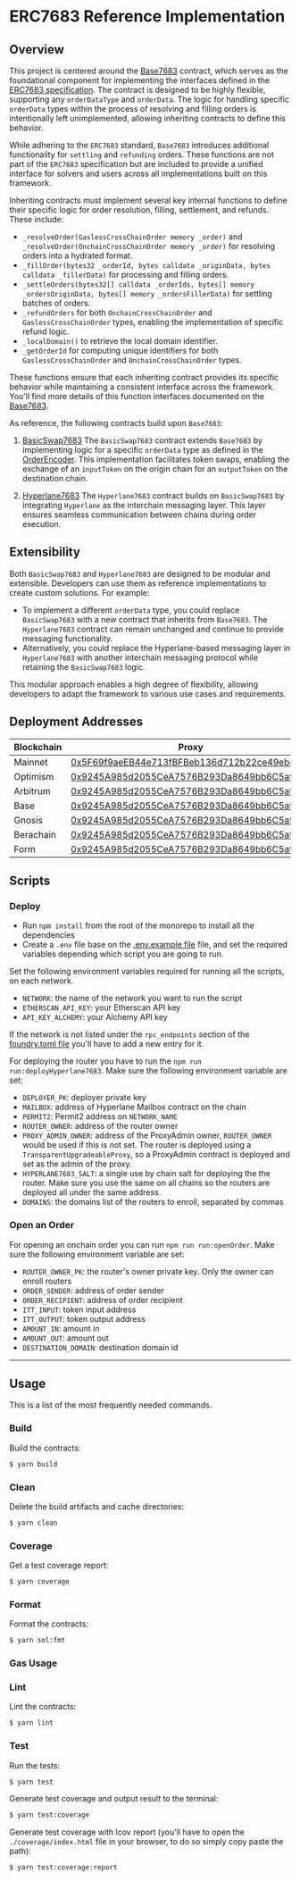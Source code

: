 # ERC7683 Reference Implementation

## Overview

This project is centered around the [Base7683](./src/Base7683.sol) contract, which serves as the foundational component
for implementing the interfaces defined in the
[ERC7683 specification](https://github.com/across-protocol/ERCs/blob/master/ERCS/erc-7683.md). The contract is designed
to be highly flexible, supporting any `orderDataType` and `orderData`. The logic for handling specific `orderData` types
within the process of resolving and filling orders is intentionally left unimplemented, allowing inheriting contracts to
define this behavior.

While adhering to the `ERC7683` standard, `Base7683` introduces additional functionality for `settling` and `refunding`
orders. These functions are not part of the `ERC7683` specification but are included to provide a unified interface for
solvers and users across all implementations built on this framework.

Inheriting contracts must implement several key internal functions to define their specific logic for order resolution,
filling, settlement, and refunds. These include:

- `_resolveOrder(GaslessCrossChainOrder memory _order)` and `_resolveOrder(OnchainCrossChainOrder memory _order)` for
  resolving orders into a hydrated format.
- `_fillOrder(bytes32 _orderId, bytes calldata _originData, bytes calldata _fillerData)` for processing and filling
  orders.
- `_settleOrders(bytes32[] calldata _orderIds, bytes[] memory _ordersOriginData, bytes[] memory _ordersFillerData)` for
  settling batches of orders.
- `_refundOrders` for both `OnchainCrossChainOrder` and `GaslessCrossChainOrder` types, enabling the implementation of
  specific refund logic.
- `_localDomain()` to retrieve the local domain identifier.
- `_getOrderId` for computing unique identifiers for both `GaslessCrossChainOrder` and `OnchainCrossChainOrder` types.

These functions ensure that each inheriting contract provides its specific behavior while maintaining a consistent
interface across the framework. You'll find more details of this function interfaces documented on the
[Base7683](./src/Base7683.sol).

As reference, the following contracts build upon `Base7683`:

1. [BasicSwap7683](./src/BasicSwap7683.sol) The `BasicSwap7683` contract extends `Base7683` by implementing logic for a
   specific `orderData` type as defined in the [OrderEncoder](./src/libs/OrderEncoder.sol). This implementation
   facilitates token swaps, enabling the exchange of an `inputToken` on the origin chain for an `outputToken` on the
   destination chain.

2. [Hyperlane7683](./src/Hyperlane7683.sol) The `Hyperlane7683` contract builds on `BasicSwap7683` by integrating
   `Hyperlane` as the interchain messaging layer. This layer ensures seamless communication between chains during order
   execution.

## Extensibility

Both `BasicSwap7683` and `Hyperlane7683` are designed to be modular and extensible. Developers can use them as reference
implementations to create custom solutions. For example:

- To implement a different `orderData` type, you could replace `BasicSwap7683` with a new contract that inherits from
  `Base7683`. The `Hyperlane7683` contract can remain unchanged and continue to provide messaging functionality.
- Alternatively, you could replace the Hyperlane-based messaging layer in `Hyperlane7683` with another interchain
  messaging protocol while retaining the `BasicSwap7683` logic.

This modular approach enables a high degree of flexibility, allowing developers to adapt the framework to various use
cases and requirements.

## Deployment Addresses

| Blockchain | Proxy | Implementation |
| ---------- | ----- | -------------- |
| Mainnet    | [0x5F69f9aeEB44e713fBFBeb136d712b22ce49eb88](https://etherscan.io/address/0x5F69f9aeEB44e713fBFBeb136d712b22ce49eb88) | [0xF84c1bf6dC94f9DBdef81E61e974A6a8888263F9](https://etherscan.io/address/0xF84c1bf6dC94f9DBdef81E61e974A6a8888263F9)  |
| Optimism   | [0x9245A985d2055CeA7576B293Da8649bb6C5af9D0](https://optimistic.etherscan.io/address/0x9245A985d2055CeA7576B293Da8649bb6C5af9D0) | [0x8f9508C68ED70A7A02A4f8190604a81Ca8D79BEc](https://optimistic.etherscan.io/address/0x8f9508C68ED70A7A02A4f8190604a81Ca8D79BEc) |
| Arbitrum   | [0x9245A985d2055CeA7576B293Da8649bb6C5af9D0](https://arbiscan.io/address/0x9245A985d2055CeA7576B293Da8649bb6C5af9D0) | [0x8f9508C68ED70A7A02A4f8190604a81Ca8D79BEc](https://arbiscan.io/address/0x8f9508C68ED70A7A02A4f8190604a81Ca8D79BEc) |
| Base       | [0x9245A985d2055CeA7576B293Da8649bb6C5af9D0](https://basescan.org/address/0x9245A985d2055CeA7576B293Da8649bb6C5af9D0) | [0x8f9508C68ED70A7A02A4f8190604a81Ca8D79BEc](https://basescan.org/address/0x8f9508C68ED70A7A02A4f8190604a81Ca8D79BEc) |
| Gnosis     | [0x9245A985d2055CeA7576B293Da8649bb6C5af9D0](https://gnosisscan.io/address/0x9245A985d2055CeA7576B293Da8649bb6C5af9D0) | [0x8f9508C68ED70A7A02A4f8190604a81Ca8D79BEc](https://gnosisscan.io/address/0x8f9508C68ED70A7A02A4f8190604a81Ca8D79BEc) |
| Berachain  | [0x9245A985d2055CeA7576B293Da8649bb6C5af9D0](https://berascan.com/address/0x9245A985d2055CeA7576B293Da8649bb6C5af9D0) | [0x8f9508C68ED70A7A02A4f8190604a81Ca8D79BEc](https://berascan.com/address/0x8f9508C68ED70A7A02A4f8190604a81Ca8D79BEc) |
| Form       | [0x9245A985d2055CeA7576B293Da8649bb6C5af9D0](https://explorer.form.network/address/0x9245A985d2055CeA7576B293Da8649bb6C5af9D0) | [0x8f9508C68ED70A7A02A4f8190604a81Ca8D79BEc](https://explorer.form.network/address/0x8f9508C68ED70A7A02A4f8190604a81Ca8D79BEc) |


## Scripts

### Deploy

- Run `npm install` from the root of the monorepo to install all the dependencies
- Create a `.env` file base on the [.env.example file](./.env.example) file, and set the required variables depending
  which script you are going to run.

Set the following environment variables required for running all the scripts, on each network.

- `NETWORK`: the name of the network you want to run the script
- `ETHERSCAN_API_KEY`: your Etherscan API key
- `API_KEY_ALCHEMY`: your Alchemy API key

If the network is not listed under the `rpc_endpoints` section of the [foundry.toml file](./foundry.toml) you'll have to
add a new entry for it.

For deploying the router you have to run the `npm run run:deployHyperlane7683`. Make sure the following environment
variable are set:

- `DEPLOYER_PK`: deployer private key
- `MAILBOX`: address of Hyperlane Mailbox contract on the chain
- `PERMIT2`: Permit2 address on `NETWORK_NAME`
- `ROUTER_OWNER`: address of the router owner
- `PROXY_ADMIN_OWNER`: address of the ProxyAdmin owner, `ROUTER_OWNER` would be used if this is not set. The router is
  deployed using a `TransparentUpgradeableProxy`, so a ProxyAdmin contract is deployed and set as the admin of the
  proxy.
- `HYPERLANE7683_SALT`: a single use by chain salt for deploying the the router. Make sure you use the same on all
  chains so the routers are deployed all under the same address.
- `DOMAINS`: the domains list of the routers to enroll, separated by commas

### Open an Order

For opening an onchain order you can run `npm run run:openOrder`. Make sure the following environment variable are set:

- `ROUTER_OWNER_PK`: the router's owner private key. Only the owner can enroll routers
- `ORDER_SENDER`: address of order sender
- `ORDER_RECIPIENT`: address of order recipient
- `ITT_INPUT`: token input address
- `ITT_OUTPUT`: token output address
- `AMOUNT_IN`: amount in
- `AMOUNT_OUT`: amount out
- `DESTINATION_DOMAIN`: destination domain id

---

## Usage

This is a list of the most frequently needed commands.

### Build

Build the contracts:

```sh
$ yarn build
```

### Clean

Delete the build artifacts and cache directories:

```sh
$ yarn clean
```

### Coverage

Get a test coverage report:

```sh
$ yarn coverage
```

### Format

Format the contracts:

```sh
$ yarn sol:fmt
```

### Gas Usage

### Lint

Lint the contracts:

```sh
$ yarn lint
```

### Test

Run the tests:

```sh
$ yarn test
```

Generate test coverage and output result to the terminal:

```sh
$ yarn test:coverage
```

Generate test coverage with lcov report (you'll have to open the `./coverage/index.html` file in your browser, to do so
simply copy paste the path):

```sh
$ yarn test:coverage:report
```

